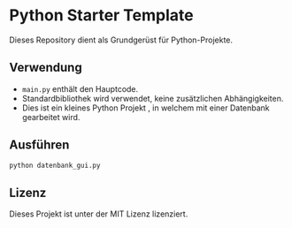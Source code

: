 # Python Starter Template

Dieses Repository dient als Grundgerüst für Python-Projekte.

## Verwendung

- `main.py` enthält den Hauptcode.
- Standardbibliothek wird verwendet, keine zusätzlichen Abhängigkeiten.
- Dies ist ein kleines Python Projekt , in welchem mit einer Datenbank gearbeitet wird.

## Ausführen

```bash
python datenbank_gui.py
```

## Lizenz

Dieses Projekt ist unter der MIT Lizenz lizenziert.
